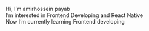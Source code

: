 Hi, I’m amirhossein payab<br>
I’m interested in Frontend Developing and React Native<br>
Now I’m currently learning Frontend developing

